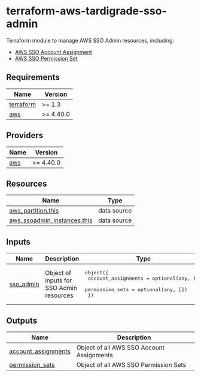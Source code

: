 # terraform-aws-tardigrade-sso-admin
Terraform module to manage AWS SSO Admin resources, including:

* [AWS SSO Account Assignment](modules/account-assignment)
* [AWS SSO Permission Set](modules/permission-set)

<!-- BEGIN TFDOCS -->
## Requirements

| Name | Version |
|------|---------|
| <a name="requirement_terraform"></a> [terraform](#requirement\_terraform) | >= 1.3 |
| <a name="requirement_aws"></a> [aws](#requirement\_aws) | >= 4.40.0 |

## Providers

| Name | Version |
|------|---------|
| <a name="provider_aws"></a> [aws](#provider\_aws) | >= 4.40.0 |

## Resources

| Name | Type |
|------|------|
| [aws_partition.this](https://registry.terraform.io/providers/hashicorp/aws/latest/docs/data-sources/partition) | data source |
| [aws_ssoadmin_instances.this](https://registry.terraform.io/providers/hashicorp/aws/latest/docs/data-sources/ssoadmin_instances) | data source |

## Inputs

| Name | Description | Type | Default | Required |
|------|-------------|------|---------|:--------:|
| <a name="input_sso_admin"></a> [sso\_admin](#input\_sso\_admin) | Object of inputs for SSO Admin resources | <pre>object({<br>    account_assignments = optional(any, [])<br>    permission_sets     = optional(any, [])<br>  })</pre> | `{}` | no |

## Outputs

| Name | Description |
|------|-------------|
| <a name="output_account_assignments"></a> [account\_assignments](#output\_account\_assignments) | Object of all AWS SSO Account Assignments |
| <a name="output_permission_sets"></a> [permission\_sets](#output\_permission\_sets) | Object of all AWS SSO Permission Sets |

<!-- END TFDOCS -->
